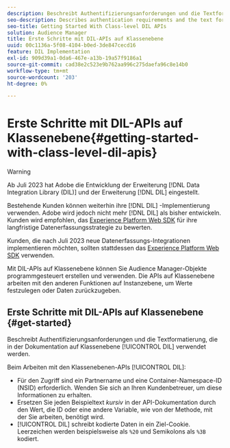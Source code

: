 ```yaml
---
description: Beschreibt Authentifizierungsanforderungen und die Textformatierung, die in der DIL-Dokumentation auf Klassenebene verwendet werden.
seo-description: Describes authentication requirements and the text formatting used in the class-level DIL documentation.
seo-title: Getting Started With Class-level DIL APIs
solution: Audience Manager
title: Erste Schritte mit DIL-APIs auf Klassenebene
uuid: 00c1136a-5f08-4104-b0ed-3de847cecd16
feature: DIL Implementation
exl-id: 909d39a1-0da6-467e-a13b-19a57f9186a1
source-git-commit: cad38e2c523e9b762aa996c275daefa96c8e14b0
workflow-type: tm+mt
source-wordcount: '203'
ht-degree: 0%

---
```


# Erste Schritte mit DIL-APIs auf Klassenebene{#getting-started-with-class-level-dil-apis}

>[!WARNING]
>
>Ab Juli 2023 hat Adobe die Entwicklung der Erweiterung [!DNL Data Integration Library (DIL)] und der Erweiterung [!DNL DIL] eingestellt.
>
>Bestehende Kunden können weiterhin ihre [!DNL DIL] -Implementierung verwenden. Adobe wird jedoch nicht mehr [!DNL DIL] als bisher entwickeln. Kunden wird empfohlen, das [Experience Platform Web SDK](https://experienceleague.adobe.com/docs/experience-platform/edge/home.html?lang=en) für ihre langfristige Datenerfassungsstrategie zu bewerten.
>
>Kunden, die nach Juli 2023 neue Datenerfassungs-Integrationen implementieren möchten, sollten stattdessen das [Experience Platform Web SDK](https://experienceleague.adobe.com/docs/experience-platform/edge/home.html?lang=en) verwenden.

Mit DIL-APIs auf Klassenebene können Sie Audience Manager-Objekte programmgesteuert erstellen und verwenden. Die APIs auf Klassenebene arbeiten mit den anderen Funktionen auf Instanzebene, um Werte festzulegen oder Daten zurückzugeben.

## Erste Schritte mit DIL-APIs auf Klassenebene {#get-started}

Beschreibt Authentifizierungsanforderungen und die Textformatierung, die in der Dokumentation auf Klassenebene [!UICONTROL DIL] verwendet werden.

<!-- 

c_class_start.xml

 -->

Beim Arbeiten mit den Klassenebenen-APIs [!UICONTROL DIL]:

* Für den Zugriff sind ein Partnername und eine Container-Namespace-ID (NSID) erforderlich. Wenden Sie sich an Ihren Kundenbetreuer, um diese Informationen zu erhalten.
* Ersetzen Sie jeden Beispieltext *kursiv* in der API-Dokumentation durch den Wert, die ID oder eine andere Variable, wie von der Methode, mit der Sie arbeiten, benötigt wird.
* [!UICONTROL DIL] schreibt kodierte Daten in ein Ziel-Cookie. Leerzeichen werden beispielsweise als `%20` und Semikolons als `%3B` kodiert.
